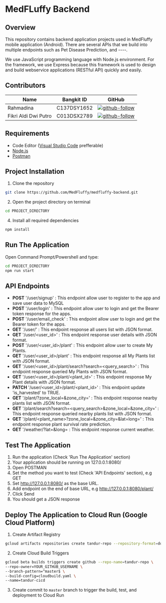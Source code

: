 # MedFLuffy Backend

## Overview
This repository contains backend application projects used in MedFluffy mobile application (Android). There are several APIs that we build into multiple endpoints such as Pet Disease Prediction, and ----.

We use JavaScript programming language with Node.js environment. For the framework, we use Express because this framework is used to design and build webservice applications (RESTful API) quickly and easily.

## Contributors
| Name | Bangkit ID | GitHub |
| ------ | ------ | ------ |
| Rahmadina | C137DSY1652 | [![github-follow][github-follow-dina]][github-dina] |
| Fikri Aldi Dwi Putro | C013DSX2789 | [![github-follow][github-follow-aldi]][github-aldi] |

## Requirements
- Code Editor ([Visual Studio Code] prefferable)
- [Node.js]
- [Postman]

## Project Installation
1. Clone the repository
```bash
git clone https://github.com/MedFluffy/medfluffy-backend.git
```
2. Open the project directory on terminal
```bash
cd PROJECT_DIRECTORY
```
4. Install all required dependencies
```bash
npm install
```

## Run The Application
Open Command Prompt/Powershell and type:
```bash
cd PROJECT_DIRECTORY
npm run start
```

## API Endpoints
- **POST** '/user/signup' : This endpoint allow user to register to the app and save user data to MySQL
- **POST** '/user/login' : This endpoint allow user to login and get the Bearer token response for the apps.
- **POST** '/user/email_check' : This endpoint allow user to login and get the Bearer token for the apps.
- **GET** '/user/' : This endpoint response all users list with JSON format.
- **GET** '/user/<user_id>' : This endpoint response user details with JSON format.
- **POST** '/user/<user_id>/plant' : This endpoint allow user to create My Plants.
- **GET** '/user/<user_id>/plant' : This endpoint response all My Plants list with JSON format.
- **GET** '/user/<user_id>/plant/search?search=<query_search>' : This endpoint response queried My Plants with JSON format.
- **GET** '/user/<user_id>/plant/<plant_id>' : This endpoint response My Plant details with JSON format.
- **PATCH** '/user/<user_id>/plant/<plant_id>' : This endpoint update 'is_harvested' to TRUE.
- **GET** '/plant/?zone_local=<kecamatan>&zone_city=<kota>' : This endpoint response nearby plants list with JSON format.
- **GET** '/plant/search?search=<query_search>&zone_local=<kecamatan>&zone_city=<kota>' : This endpoint response queried nearby plants list with JSON format.
- **GET** '/plant/<plant_name>?zone_local=<kecamatan>&zone_city=<kota>&lat=<lat>long=<log>' : This endpoint response plant survival rate prediction.
- **GET** '/weather/?lat=<lat>&long=<long> : This endpoint response current weather.

## Test The Application
1. Run the application (Check 'Run The Application' section)
2. Your application should be running on 127.0.0.1:8080/
3. Open POSTMAN
4. Set the method you want to test (Check 'API Endpoints' section), e.g GET
5. Set http://127.0.0.1:8080/ as the base URL.
6. Add endpoint on the end of base URL, e.g http://127.0.0.1:8080/plant/
7. Click Send
8. You should get a JSON response

## Deploy The Application to Cloud Run (Google Cloud Platform)
1. Create Artifact Registry
```bash
gcloud artifacts repositories create tandur-repo --repository-format=docker --location=asia-southeast2 --description="Tandur docker repository"
```
2. Create Cloud Build Triggers
```bash
gcloud beta builds triggers create github --repo-name=tandur-repo \
--repo-owner=YOUR_GITHUB_USERNAME \
--branch-pattern=^master$ \
--build-config=cloudbuild.yaml \
--name=tandur-cicd
```
3. Create commit to ``master`` branch to trigger the build, test, and deployment to Cloud Run

[//]: # (These are reference links used in the body of this note and get stripped out when the markdown processor does its job. There is no need to format nicely because it shouldn't be seen. Thanks SO - http://stackoverflow.com/questions/4823468/store-comments-in-markdown-syntax)

[JavaScript]: https://www.javascript.com/
[Visual Studio Code]: https://code.visualstudio.com/
[Node.js]: https://nodejs.org/en/
[Postman]: https://www.postman.com/

[github-dina]: https://github.com/rhmdin
[github-aldi]: https://github.com/fikrialdi10

[github-follow-dina]: https://img.shields.io/github/followers/rhmdin?style=social
[github-follow-aldi]: https://img.shields.io/github/followers/fikrialdi10?style=social
